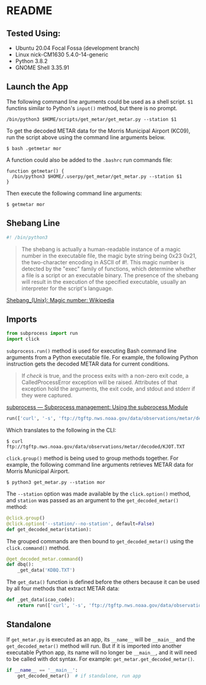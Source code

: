# README

## Tested Using:

- Ubuntu 20.04 Focal Fossa (development branch)
- Linux nick-CM1630 5.4.0-14-generic
- Python 3.8.2
- GNOME Shell 3.35.91

## Launch the App

The following command line arguments could be used as a shell script. `$1` functins similar to Python's `input()` method, but there is no prompt. 

```shell
/bin/python3 $HOME/scripts/get_metar/get_metar.py --station $1
```

To get the decoded METAR data for the Morris Municipal Airport (KC09), run the script above using the command line arguments below.

```shell
$ bash .getmetar mor
```

A function could also be added to the `.bashrc` run commands file:

```shell
function getmetar() {
  /bin/python3 $HOME/.userpy/get_metar/get_metar.py --station $1
}
```

Then execute the following command line arguments:

```shell
$ getmetar mor
```

## Shebang Line

```python
#! /bin/python3
```

>The shebang is actually a human-readable instance of a magic number in the executable file, the magic byte string being 0x23 0x21, the two-character encoding in ASCII of #!. This magic number is detected by the "exec" family of functions, which determine whether a file is a script or an executable binary. The presence of the shebang will result in the execution of the specified executable, usually an interpreter for the script's language.

[Shebang_(Unix): Magic number: Wikipedia](https://en.wikipedia.org/wiki/Shebang_(Unix)#Magic_number)

## Imports

```python
from subprocess import run
import click
```

`subprocess.run()` method is used for executing Bash command line arguments from a Python executable file. For example, the following Python instruction gets the decoded METAR data for current conditions.

>If _check_ is true, and the process exits with a non-zero exit code, a CalledProcessError exception will be raised. Attributes of that exception hold the arguments, the exit code, and stdout and stderr if they were captured.

[subprocess — Subprocess management: Using the subprocess Module](https://docs.python.org/3/library/subprocess.html#using-the-subprocess-module)

```python
run(['curl', '-s', 'ftp://tgftp.nws.noaa.gov/data/observations/metar/decoded/KJOT.TXT'], check=True)
```

Which translates to the following in the CLI:

```shell
$ curl ftp://tgftp.nws.noaa.gov/data/observations/metar/decoded/KJOT.TXT
```

`click.group()` method is being used to group methods together. For example, the following command line arguments retrieves METAR data for Morris Municipal Airport.

```shell
$ python3 get_metar.py --station mor
```

The `--station` option was made available by the `click.option()` method, and `station` was passed as an argument to the `get_decoded_metar()` method:

```python
@click.group()
@click.option('--station/--no-station', default=False)
def get_decoded_metar(station):
```

The grouped commands are then bound to `get_decoded_metar()` using the `click.command()` method.

```python
@get_decoded_metar.command()
def dbq():
    _get_data('KDBQ.TXT')
```

The `get_data()` function is defined before the others because it can be used by all four methods that extract METAR data:

```python
def _get_data(icao_code):
    return run(['curl', '-s', 'ftp://tgftp.nws.noaa.gov/data/observations/metar/decoded/' + icao_code], check=True)
```

## Standalone

If `get_metar.py` is executed as an app, its `__name__` will be `__main__` and the `get_decoded_metar()` method will run. But if it is imported into another executable Python app, its name will no longer be `__main__`, and it will need to be called with dot syntax. For example: `get_metar.get_decoded_metar()`.

```python
if __name__ == '__main__':
    get_decoded_metar()  # if standalone, run app
```
